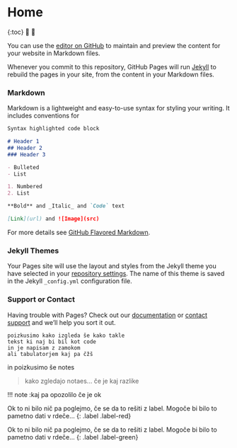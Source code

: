 # Home
{:toc}
🚀 🐼

You can use the [editor on GitHub](https://github.com/pmarsceill/test-jtd/edit/master/README.md) to maintain and preview the content for your website in Markdown files.

Whenever you commit to this repository, GitHub Pages will run [Jekyll](https://jekyllrb.com/) to rebuild the pages in your site, from the content in your Markdown files.

### Markdown

Markdown is a lightweight and easy-to-use syntax for styling your writing. It includes conventions for

```markdown
Syntax highlighted code block

# Header 1
## Header 2
### Header 3

- Bulleted
- List

1. Numbered
2. List

**Bold** and _Italic_ and `Code` text

[Link](url) and ![Image](src)
```



For more details see [GitHub Flavored Markdown](https://guides.github.com/features/mastering-markdown/).

### Jekyll Themes

Your Pages site will use the layout and styles from the Jekyll theme you have selected in your [repository settings](https://github.com/pmarsceill/test-jtd/settings). The name of this theme is saved in the Jekyll `_config.yml` configuration file.

### Support or Contact

Having trouble with Pages? Check out our [documentation](https://help.github.com/categories/github-pages-basics/) or [contact support](https://github.com/contact) and we’ll help you sort it out.

    poizkusimo kako izgleda še kako takle
    tekst ki naj bi bil kot code
    in je napisam z zamokom
    ali tabulatorjem kaj pa čžš

in  poizkusimo  še notes
> kako zgledajo notaes...
> če je kaj razlike


!!! note :kaj pa opozolilo če je ok

Ok to ni bilo nič pa poglejmo, če se da to rešiti z label. Mogoče bi bilo to pametno dati v rdeče...
{: .label .label-red}

Ok to ni bilo nič pa poglejmo, če se da to rešiti z label. Mogoče bi bilo to pametno dati v rdeče...
{: .label .label-green}
